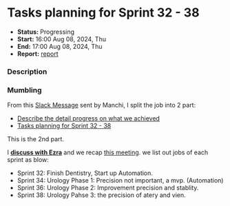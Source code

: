 # Tasks planning for Sprint 32 - 38
- **Status:** Progressing
- **Start:** 16:00 Aug 08, 2024, Thu
- **End:** 17:00 Aug 08, 2024, Thu
- **Report:** [report](./report-00001.md)
### Description


### Mumbling
From this [Slack Message](./msg-00003.md) sent by Manchi, I split the job into 2 part:
- [Describe the detail progress on what we achieved](./todo-00000.md)
- [Tasks planning for Sprint 32 - 38](./todo-00001.md)

This is the 2nd part.

I [**discuss with Ezra**](../draft/sprint-32-meeting-2.md) and we recap [this meeting](../draft//sprint-32-meeting-1.md). we list out jobs of each sprint as blow:
- Sprint 32: Finish Dentistry, Start up Automation.
- Sprint 34: Urology Phase 1: Precision not important, a mvp. (Automation)
- Sprint 36: Urology Phase 2: Improvement precision and stablity.
- Sprint 38: Urology Pahse 3: the precision of atery and vien.